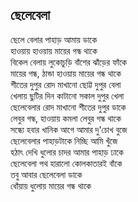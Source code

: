 ## ছেলেবেলা

ছেলে বেলার পাহাড় আমায় ডাকে<br>
হাওয়ায় হাওয়ায় মায়ের গন্ধ থাকে<br>
বিকেল বেলায় লুকোচুড়ি বাঁশের ঝাঁড়ের ফাঁকে<br>
মায়ের গন্ধ, ঠান্ডা হাওয়ায় মায়ের গন্ধ থাকে<br>
শীতের দুপুর রোদ মাখানো ছোট্ট দুপুর বেলা<br>
খেলায় ছুটির দিন কাটানো সকাল দুপুর খেলা<br>
ছেলেবেলার রোদ মাখানো শীতের দুপুর ডাকে<br>
লেবুর গন্ধ, হাওয়ায় কমলা লেবুর গন্ধ থাকে<br>
সন্ধ্যে হবার খানিক আগে আমার দু'চোখ বুজে<br>
ছেলেবেলার পাহাড়টাকে নিচ্ছি আমি খুঁজে<br>
হঠাৎ দেখি ধুলোর চাদর আমার পাহাড় ঢাকে<br>
ছেলেবেলা পথ হারালো কোলকাতারই বাঁকে<br>
তবু আবার ছেলেবেলা ডাকে<br>
ধোঁয়ায় ধুলোয় মায়ের গন্ধ থাকে<br>
